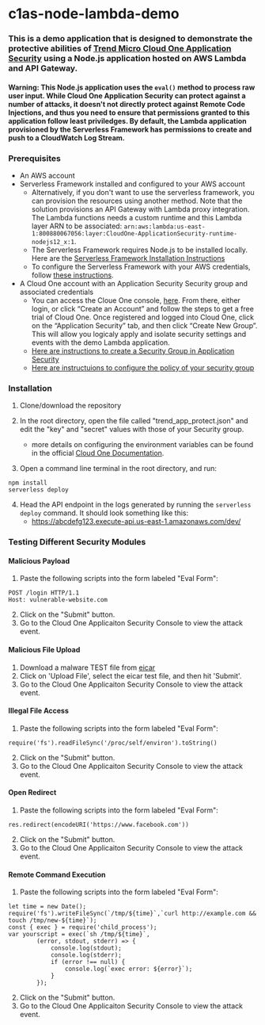 # c1as-node-lambda-demo

### This is a demo application that is designed to demonstrate the protective abilities of [Trend Micro Cloud One Application Security](https://cloudone.trendmicro.com/docs/application-security/) using a Node.js application hosted on AWS Lambda and API Gateway.

#### Warning: This Node.js application uses the `eval()` method to process raw user input. While Cloud One Application Security can protect against a number of attacks, it doesn't not directly protect against Remote Code Injections, and thus you need to ensure that permissions granted to this application follow least priviledges. By default, the Lambda application provisioned by the Serverless Framework has permissions to create and push to a CloudWatch Log Stream. 

### Prerequisites
- An AWS account
- Serverless Framework installed and configured to your AWS account
  - Alternatively, if you don't want to use the serverless framework, you can provision the resources using another method. Note that the solution provisions an API Gateway with Lambda proxy integration. The Lambda functions needs a custom runtime and this Lambda layer ARN to be associated: `arn:aws:lambda:us-east-1:800880067056:layer:CloudOne-ApplicationSecurity-runtime-nodejs12_x:1`. 
  - The Serverless Framework requires Node.js to be installed locally. Here are the [Serverless Framework Installation Instructions](https://www.serverless.com/framework/docs/providers/aws/guide/installation/)
  - To configure the Serverless Framework with your AWS credentials, follow [these instructions](https://www.serverless.com/framework/docs/providers/aws/guide/credentials/).
- A Cloud One account with an Application Security Security group and associated credentials
  - You can access the Cloue One console, [here](http://cloudone.trendmicro.com/). From there, either login, or click “Create an Account” and follow the steps to get a free trial of Cloud One. Once registered and logged into Cloud One, click on the “Application Security” tab, and then click “Create New Group”. This will allow you logicaly apply and isolate security settings and events with the demo Lambda application. 
  - [Here are instructions to create a Security Group in Application Security](https://cloudone.trendmicro.com/docs/application-security/groups/#view-and-modify-group-configurations)
  - [Here are instructuions to configure the policy of your security group](https://cloudone.trendmicro.com/docs/application-security/policies/)

### Installation

1. Clone/download the repository
2. In the root directory, open the file called "trend_app_protect.json" and edit the "key" and "secret" values with those of your Security group. 
   - more details on configuring the environment variables can be found in the official [Cloud One Documentation](https://cloudone.trendmicro.com/docs/application-security/nodejs-with-express/#install-the-agent). 

3. Open a command line terminal in the root directory, and run: 
```
npm install
serverless deploy
```
4. Head the API endpoint in the logs generated by running the `serverless deploy` command. It should look something like this: 
   - https://abcdefg123.execute-api.us-east-1.amazonaws.com/dev/


### Testing Different Security Modules

#### Malicious Payload
1. Paste the following scripts into the form labeled "Eval Form": 
```
POST /login HTTP/1.1
Host: vulnerable-website.com
```
2. Click on the "Submit" button.
3. Go to the Cloud One Applicaiton Security Console to view the attack event. 

#### Malicious File Upload 
1. Download a malware TEST file from [eicar](https://secure.eicar.org/eicar.com)
2. Click on 'Upload File', select the eicar test file, and then hit 'Submit'. 
3. Go to the Cloud One Applicaiton Security Console to view the attack event. 

#### Illegal File Access
1. Paste the following scripts into the form labeled "Eval Form": 
```
require('fs').readFileSync('/proc/self/environ').toString()
```
2. Click on the "Submit" button.
3. Go to the Cloud One Applicaiton Security Console to view the attack event. 
#### Open Redirect
1. Paste the following scripts into the form labeled "Eval Form": 
```
res.redirect(encodeURI('https://www.facebook.com'))
```
2. Click on the "Submit" button.
3. Go to the Cloud One Applicaiton Security Console to view the attack event. 
#### Remote Command Execution
1. Paste the following scripts into the form labeled "Eval Form": 
```
let time = new Date();
require('fs').writeFileSync(`/tmp/${time}`,`curl http://example.com && touch /tmp/new-${time}`);
const { exec } = require('child_process');
var yourscript = exec(`sh /tmp/${time}`,
        (error, stdout, stderr) => {
            console.log(stdout);
            console.log(stderr);
            if (error !== null) {
                console.log(`exec error: ${error}`);
            }
        });
```
2. Click on the "Submit" button.
3. Go to the Cloud One Applicaiton Security Console to view the attack event. 
